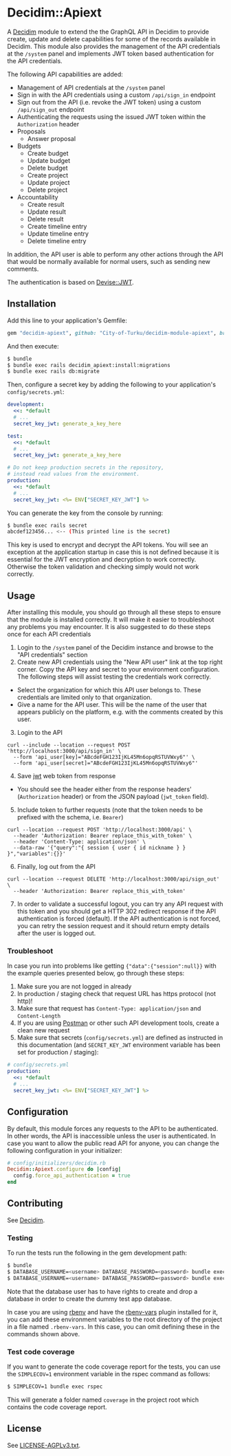 # Decidim::Apiext

A [Decidim](https://github.com/decidim/decidim) module to extend the the GraphQL
API in Decidim to provide create, update and delete capabilities for some of the
records available in Decidim. This module also provides the management of the
API credentials at the `/system` panel and implements JWT token based
authentication for the API credentials.

The following API capabilities are added:

- Management of API credentials at the `/system` panel
- Sign in with the API credentials using a custom `/api/sign_in` endpoint
- Sign out from the API (i.e. revoke the JWT token) using a custom
  `/api/sign_out` endpoint
- Authenticating the requests using the issued JWT token within the
  `Authorization` header
- Proposals
  * Answer proposal
- Budgets
  * Create budget
  * Update budget
  * Delete budget
  * Create project
  * Update project
  * Delete project
- Accountability
  * Create result
  * Update result
  * Delete result
  * Create timeline entry
  * Update timeline entry
  * Delete timeline entry

In addition, the API user is able to perform any other actions through the API
that would be normally available for normal users, such as sending new comments.

The authentication is based on
[Devise::JWT](https://github.com/waiting-for-dev/devise-jwt).

## Installation

Add this line to your application's Gemfile:

```ruby
gem "decidim-apiext", github: "City-of-Turku/decidim-module-apiext", branch: "main"
```

And then execute:

```bash
$ bundle
$ bundle exec rails decidim_apiext:install:migrations
$ bundle exec rails db:migrate
```

Then, configure a secret key by adding the following to your application's
`config/secrets.yml`:

```yaml
development:
  <<: *default
  # ...
  secret_key_jwt: generate_a_key_here

test:
  <<: *default
  # ...
  secret_key_jwt: generate_a_key_here

# Do not keep production secrets in the repository,
# instead read values from the environment.
production:
  <<: *default
  # ...
  secret_key_jwt: <%= ENV["SECRET_KEY_JWT"] %>
```

You can generate the key from the console by running:

```bash
$ bundle exec rails secret
abcdef123456... <-- (This printed line is the secret)
```

This key is used to encrypt and decrypt the API tokens. You will see an
exception at the application startup in case this is not defined because it is
essential for the JWT encryption and decryption to work correctly. Otherwise the
token validation and checking simply would not work correctly.

## Usage

After installing this module, you should go through all these steps to ensure
that the module is installed correctly. It will make it easier to troubleshoot
any problems you may encounter. It is also suggested to do these steps once for
each API credentials

1. Login to the `/system` panel of the Decidim instance and browse to the "API
  credentials" section
2. Create new API credentials using the "New API user" link at the top right
   corner. Copy the API key and secret to your environment configuration. The
   following steps will assist testing the credentials work correctly.
  * Select the organization for which this API user belongs to. These
    credentials are limited only to that organization.
  * Give a name for the API user. This will be the name of the user that appears
    publicly on the platform, e.g. with the comments created by this user.
3. Login to the API
```
curl --include --location --request POST 'http://localhost:3000/api/sign_in' \
  --form 'api_user[key]="ABcdeFGH123IjKL45Mn6opqRSTUVWxy6"' \
  --form 'api_user[secret]="ABcdeFGH123IjKL45Mn6opqRSTUVWxy6"'
```
4. Save [jwt](https://jwt.io/introduction) web token from response
  * You should see the header either from the response headers' (`Authorization`
    header) or from the JSON payload (`jwt_token` field).
5. Include token to further requests (note that the token needs to be prefixed
   with the schema, i.e. `Bearer`)
```
curl --location --request POST 'http://localhost:3000/api' \
  --header 'Authorization: Bearer replace_this_with_token' \
  --header 'Content-Type: application/json' \
  --data-raw '{"query":"{ session { user { id nickname } } }","variables":{}}'
```
6. Finally, log out from the API
```
curl --location --request DELETE 'http://localhost:3000/api/sign_out' \
  --header 'Authorization: Bearer replace_this_with_token'
```
7. In order to validate a successful logout, you can try any API request with
   this token and you should get a HTTP 302 redirect response if the API
   authentication is forced (default). If the API authentication is not forced,
   you can retry the session request and it should return empty details after
   the user is logged out.

### Troubleshoot

In case you run into problems like getting `{"data":{"session":null}}` with the
example queries presented below, go through these steps:

1. Make sure you are not logged in already
2. In production / staging check that request URL has https protocol (not http)!
3. Make sure that request has `Content-Type: application/json` and
   `Content-Length`
4. If you are using [Postman](https://www.postman.com/) or other such API
   development tools, create a clean new request
5. Make sure that secrets (`config/secrets.yml`) are defined as instructed in
   this documentation (and `SECRET_KEY_JWT` environment variable has been set
   for production / staging):
```yaml
# config/secrets.yml
production:
  <<: *default
  # ...
  secret_key_jwt: <%= ENV["SECRET_KEY_JWT"] %>
```

## Configuration

By default, this module forces any requests to the API to be authenticated. In
other words, the API is inaccessible unless the user is authenticated. In case
you want to allow the public read API for anyone, you can change the following
configuration in your initializer:

```ruby
# config/initializers/decidim.rb
Decidim::Apiext.configure do |config|
  config.force_api_authentication = true
end
```

## Contributing

See [Decidim](https://github.com/decidim/decidim).

### Testing

To run the tests run the following in the gem development path:

```bash
$ bundle
$ DATABASE_USERNAME=<username> DATABASE_PASSWORD=<password> bundle exec rake test_app
$ DATABASE_USERNAME=<username> DATABASE_PASSWORD=<password> bundle exec rspec
```

Note that the database user has to have rights to create and drop a database in
order to create the dummy test app database.

In case you are using [rbenv](https://github.com/rbenv/rbenv) and have the
[rbenv-vars](https://github.com/rbenv/rbenv-vars) plugin installed for it, you
can add these environment variables to the root directory of the project in a
file named `.rbenv-vars`. In this case, you can omit defining these in the
commands shown above.

### Test code coverage

If you want to generate the code coverage report for the tests, you can use
the `SIMPLECOV=1` environment variable in the rspec command as follows:

```bash
$ SIMPLECOV=1 bundle exec rspec
```

This will generate a folder named `coverage` in the project root which contains
the code coverage report.

## License

See [LICENSE-AGPLv3.txt](LICENSE-AGPLv3.txt).
